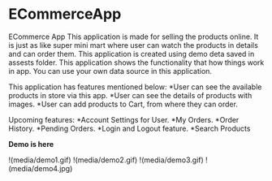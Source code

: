 # ECommerceApp

ECommerce App
This application is made for selling the products online.
It is just as like super mini mart where user can watch the products in details and can order them.
This application is created using demo deta saved in assests folder.
This application shows the functionality that how things work in app.
You can use your own data source in this application.

This application has features mentioned below:
*User can see the available products in store via this app.
*User can see the details of products with images.
*User can add products to Cart, from where they can order.

Upcoming features:
*Account Settings for User.
*My Orders.
*Order History.
*Pending Orders.
*Login and Logout feature.
*Search Products
 
**Demo is here**

!(media/demo1.gif)
!(media/demo2.gif)
!(media/demo3.gif)
!(media/demo4.jpg)
